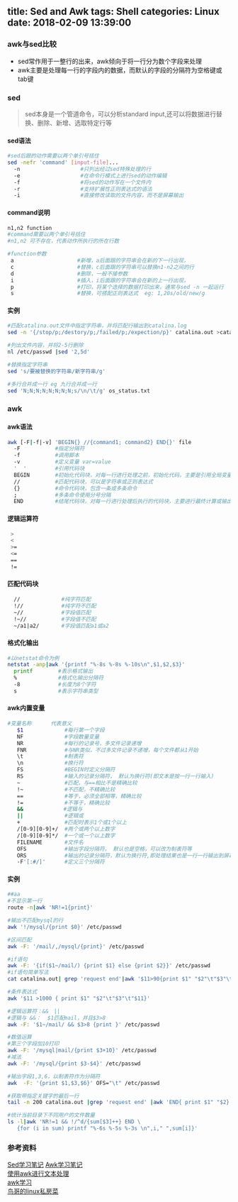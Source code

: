 title: Sed and Awk
tags: Shell
categories: Linux
date: 2018-02-09 13:39:00
---

### awk与sed比较
* sed常作用于一整行的出来，awk倾向于将一行分为数个字段来处理
* awk主要是处理每一行的字段内的数据，而默认的字段的分隔符为空格键或tab键

### sed
>sed本身是一个管道命令，可以分析standard input,还可以将数据进行替换、删除、新增、选取特定行等

#### sed语法
```bash
#sed后跟的动作需要以两个单引号括住
sed -nefr 'command' [input-file]...
  -n                   #只列出经过sed特殊处理的行
  -e                   #在命令行模式上进行sed的动作编辑
  -f                   #将sed的动作写在一个文件内
  -r                   #支持扩展性正则表达式的语法
  -i                   #直接修改读取的文件内容，而不是屏幕输出             
```
<!-- more -->
#### command说明
```bash
n1,n2 function
#command需要以两个单引号括住
#n1,n2 可不存在，代表动作所执行的所在行数       

#function参数
 a                    #新增，a后面跟的字符串会在新的下一行出现，
 c                    #替换，c后面跟的字符串可以替换n1-n2之间的行
 d                    #删除，一般不接参数
 i                    #插入，i后面跟的字符串会在新的上一行出现，
 p                    #打印，将某个选择的数据打印出来，通常与sed -n 一起运行
 s                    #替换，可搭配正则表达式  eg: 1,20s/old/new/g
```

#### 实例
```bash
#匹配catalina.out文件中指定字符串，并将匹配行输出到catalina.log
sed -n '{/stop/p;/destory/p;/failed/p;/expection/p}' catalina.out >catalina.log

#列出文件内容，并将2-5行删除
nl /etc/passwd |sed '2,5d'

#替换指定字符串
sed 's/要被替换的字符串/新字符串/g'

#多行合并成一行 eg 九行合并成一行
sed 'N;N;N;N;N;N;N;N;s/\n/\t/g' os_status.txt
 ```

### awk

#### awk语法
```bash
awk [-F|-f|-v] 'BEGIN{} //{command1; command2} END{}' file
  -F           #指定分隔符
  -f           #调用脚本
  -v           #定义变量 var=value
  '  '         #引用代码块
  BEGIN        #初始化代码块，对每一行进行处理之前，初始化代码，主要是引用全局变量，设置FS分隔符
  //           #匹配代码块，可以是字符串或正则表达式
  {}           #命令代码块，包含一条或多条命令
  ;            #多条命令使用分号分隔
  END          #结尾代码块，对每一行进行处理后执行的代码块，主要进行最终计算或输出结尾摘要信息
```

#### 逻辑运算符
```bash
 >
 <
 >=
 <=
 ==
 !=
```

#### 匹配代码块
```bash
  //             #纯字符匹配   
  !//            #纯字符不匹配   
  ~//            #字段值匹配    
  !~//           #字段值不匹配   
  ~/a1|a2/       #字段值匹配a1或a2 
```
#### 格式化输出
```bash
#以netstat命令为例
netstat -anp|awk '{printf "%-8s %-8s %-10s\n",$1,$2,$3}' 
  printf        #表示格式输出
  %             #格式化输出分隔符
  -8            #长度为8个字符
  s             #表示字符串类型
```

#### awk内置变量
```bash
#变量名称      代表意义
   $1             #每行第一个字段
   NF             #字段数量变量
   NR             #每行的记录号，多文件记录递增
   FNR            #与NR类似，不过多文件记录不递增，每个文件都从1开始
   \t             #制表符
   \n             #换行符
   FS             #BEGIN时定义分隔符
   RS             #输入的记录分隔符， 默认为换行符(即文本是按一行一行输入)
   ~              #匹配，与==相比不是精确比较
   !~             #不匹配，不精确比较
   ==             #等于，必须全部相等，精确比较
   !=             #不等于，精确比较
   &&　           #逻辑与
   ||             #逻辑或
   +              #匹配时表示1个或1个以上
   /[0-9][0-9]+/  #两个或两个以上数字
   /[0-9][0-9]*/  #一个或一个以上数字
   FILENAME       #文件名
   OFS            #输出字段分隔符， 默认也是空格，可以改为制表符等
   ORS            #输出的记录分隔符，默认为换行符,即处理结果也是一行一行输出到屏幕
   -F'[:#/]'      #定义三个分隔符 
```
#### 实例
```bash
##aa
#不显示第一行
route -n|awk 'NR!=1{print}' 

#输出不匹配mysql的行
awk '!/mysql/{print $0}' /etc/passwd

#区间匹配 
awk -F: '/mail/,/mysql/{print}' /etc/passwd 

#if语句
awk -F: '{if($1~/mail/) {print $1} else {print $2}}' /etc/passwd 
#if语句简单写法
cat catalina.out| grep 'request end'|awk '$11>90{print $1" "$2"\t"$3"\t"$11}'

#条件表达式
awk '$11 >1000 { print $1" "$2"\t"$3"\t"$11}'

#逻辑运算符：&&　|| 
#逻辑与 &&：  $1匹配mail，并且$3>8 
awk -F: '$1~/mail/ && $3>8 {print }' /etc/passwd       

#数值运算
#第三个字段加10打印 
awk -F: '/mysql|mail/{print $3+10}' /etc/passwd
#减法
awk -F: '/mysql/{print $3-$4}' /etc/passwd

#输出字段1,3,6，以制表符作为分隔符
awk  -F: '{print $1,$3,$6}' OFS="\t" /etc/passwd

#获取带指定关键字的最后一行
tail -n 200 catalina.out |grep 'request end' |awk 'END{ print $1" "$2}'

#统计当前目录下不同用户的文件数量
ls -l|awk 'NR!=1 && !/^d/{sum[$3]++} END \
   {for (i in sum) printf "%-6s %-5s %-3s \n",i," ",sum[i]}'
```

### 参考资料
[Sed学习笔记](http://www.kuqin.com/docs/sed.html)
[Awk学习笔记](http://www.kuqin.com/docs/awk.html)  
[使用awk进行文本处理](http://www.cnblogs.com/luchen927/archive/2012/01/20/2325359.html)  
[awk学习](http://blog.chinaunix.net/uid-23302288-id-3785105.html)  
[鸟哥的linux私房菜](http://linux.vbird.org/linux_basic/0330regularex.php#awk)